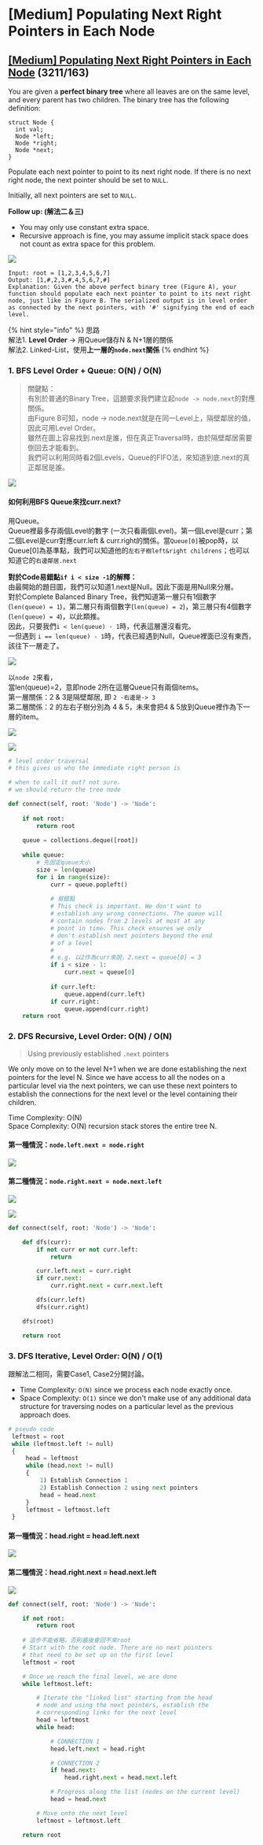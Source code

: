 # \[Medium\] Populating Next Right Pointers in Each Node

## [\[Medium\] Populating Next Right Pointers in Each Node](https://leetcode.com/problems/populating-next-right-pointers-in-each-node/)    \(3211/163\)

You are given a **perfect binary tree** where all leaves are on the same level, and every parent has two children. The binary tree has the following definition:

```text
struct Node {
  int val;
  Node *left;
  Node *right;
  Node *next;
}
```

Populate each next pointer to point to its next right node. If there is no next right node, the next pointer should be set to `NULL`.

Initially, all next pointers are set to `NULL`.

**Follow up: \(解法二＆三\)**

* You may only use constant extra space.
* Recursive approach is fine, you may assume implicit stack space does not count as extra space for this problem.

![](../../.gitbook/assets/image%20%2865%29.png)

```text
Input: root = [1,2,3,4,5,6,7]
Output: [1,#,2,3,#,4,5,6,7,#]
Explanation: Given the above perfect binary tree (Figure A), your function should populate each next pointer to point to its next right node, just like in Figure B. The serialized output is in level order as connected by the next pointers, with '#' signifying the end of each level.
```

{% hint style="info" %}
思路   
解法1. **Level Order** -&gt; 用Queue儲存N & N+1層的關係   
解法2. Linked-List，使用**上一層的`node.next`關係** 
{% endhint %}

### 1. BFS Level Order + Queue:     O\(N\) / O\(N\)

> 關鍵點：  
> 有別於普通的Binary Tree，這題要求我們建立起`node -> node.next`的對應關係。  
> 由Figure B可知，node -&gt; node.next就是在同一Level上，隔壁鄰居的值，因此可用Level Order。  
> 雖然在圖上容易找到.next是誰，但在真正Traversal時，由於隔壁鄰居需要倒回去才能看到。  
> 我們可以利用同時看2個Levels，Queue的FIFO法，來知道到底.next的真正鄰居是誰。

![](../../.gitbook/assets/image%20%2859%29.png)

#### 如何利用BFS Queue來找curr.next?

用Queue。  
Queue裡最多存兩個Level的數字 \(一次只看兩個Level\)。第一個Level是curr；第二個Level是curr對應curr.left & curr.right的關係。當`Queue[0]`被pop時，以Queue\[0\]為基準點，我們可以知道他的`左右子樹left&right childrens`；也可以知道它的`右邊鄰居.next`

**對於Code易錯點`if i < size -1`的解釋：**  
由最開始的題目圖，我們可以知道1.next是Null。因此下面是用Null來分層。  
對於Complete Balanced Binary Tree，我們知道第一層只有1個數字 \(`len(queue) = 1`\)，第二層只有兩個數字\(`len(queue) = 2`\)，第三層只有4個數字\(`len(queue) = 4`\)，以此類推。  
因此，只要我們`i < len(queue) - 1`時，代表這層還沒看完。  
一但遇到 `i == len(queue) - 1`時，代表已經遇到Null，Queue裡面已沒有東西，該往下一層走了。

![](../../.gitbook/assets/image%20%2856%29.png)

以`node 2`來看，  
當len\(queue\)=2，意即node 2所在這層Queue只有兩個items。  
第一層關係：2 & 3是隔壁鄰居, 即 `2 -右邊是-> 3`  
第二層關係：2 的左右子樹分別為 4 & 5，未來會把4 & 5放到Queue裡作為下一層的item。

![](../../.gitbook/assets/image%20%2857%29.png)

![](../../.gitbook/assets/image%20%2858%29.png)

```python
# level order traversal
# this gives us who the immediate right person is

# when to call it out? not sure.
# we should return the tree node

def connect(self, root: 'Node') -> 'Node':
    
    if not root:
        return root
    
    queue = collections.deque([root])
            
    while queue:
        # 先固定queue大小
        size = len(queue)
        for i in range(size):
            curr = queue.popleft()
            
            # 易錯點
            # This check is important. We don't want to
            # establish any wrong connections. The queue will
            # contain nodes from 2 levels at most at any
            # point in time. This check ensures we only 
            # don't establish next pointers beyond the end
            # of a level
            #
            # e.g. 以2作為curr來說，2.next = queue[0] = 3 
            if i < size - 1:
                curr.next = queue[0]
            
            if curr.left:
                queue.append(curr.left)
            if curr.right:
                queue.append(curr.right)
    return root
```

### 2. DFS Recursive, Level Order:    O\(N\) / O\(N\)

> Using previously established `.next` pointers

We only move on to the level N+1 when we are done establishing the next pointers for the level N. Since we have access to all the nodes on a particular level via the next pointers, we can use these next pointers to establish the connections for the next level or the level containing their children.

Time Complexity: O\(N\)  
Space Complexity: O\(N\) recursion stack stores the entire tree N.

#### 第一種情況：`node.left.next = node.right`

![](https://leetcode.com/problems/populating-next-right-pointers-in-each-node/Figures/116/img6.png)

#### 第二種情況：`node.right.next = node.next.left` 

![](../../.gitbook/assets/image%20%2860%29.png)

![](../../.gitbook/assets/next_right_ptr_binarytree.jpg)

```python
def connect(self, root: 'Node') -> 'Node':

    def dfs(curr):
        if not curr or not curr.left:
            return 

        curr.left.next = curr.right
        if curr.next:
            curr.right.next = curr.next.left

        dfs(curr.left)
        dfs(curr.right)

    dfs(root)

    return root
```

### 3. DFS Iterative, Level Order:    O\(N\) / O\(1\)

跟解法二相同，需要Case1, Case2分開討論。

* Time Complexity: `O(N)` since we process each node exactly once.
* Space Complexity: `O(1)` since we don't make use of any additional data structure for traversing nodes on a particular level as the previous approach does.

```python
# pseudo code
 leftmost = root
 while (leftmost.left != null)
 {
     head = leftmost
     while (head.next != null)
     {
         1) Establish Connection 1
         2) Establish Connection 2 using next pointers
         head = head.next
     }
     leftmost = leftmost.left
 }
```

#### 第一種情況：head.right = head.left.next

![](../../.gitbook/assets/image%20%2862%29.png)

#### 第二種情況：head.right.next = head.next.left

![](../../.gitbook/assets/image%20%2863%29.png)

```python
def connect(self, root: 'Node') -> 'Node':

    if not root:
        return root
    
    # 這步不能省略，否則最後會回不來root
    # Start with the root node. There are no next pointers
    # that need to be set up on the first level
    leftmost = root

    # Once we reach the final level, we are done
    while leftmost.left:

        # Iterate the "linked list" starting from the head
        # node and using the next pointers, establish the 
        # corresponding links for the next level
        head = leftmost
        while head:

            # CONNECTION 1
            head.left.next = head.right

            # CONNECTION 2
            if head.next:
                head.right.next = head.next.left

            # Progress along the list (nodes on the current level)
            head = head.next

        # Move onto the next level
        leftmost = leftmost.left

    return root 
```

